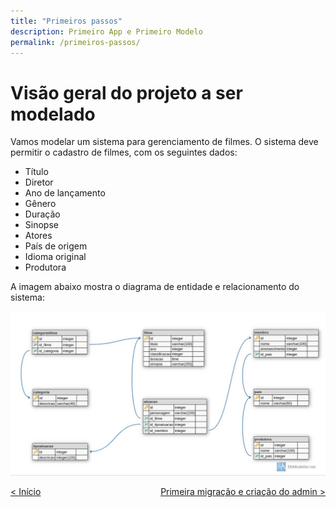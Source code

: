 ```yaml
---
title: "Primeiros passos"
description: Primeiro App e Primeiro Modelo
permalink: /primeiros-passos/
---
```


# Visão geral do projeto a ser modelado

Vamos modelar um sistema para gerenciamento de filmes. O sistema deve permitir o cadastro de filmes, com os seguintes dados:

* Título
* Diretor
* Ano de lançamento
* Gênero
* Duração
* Sinopse
* Atores
* País de origem
* Idioma original
* Produtora

A imagem abaixo mostra o diagrama de entidade e relacionamento do sistema:

![Diagrama de entidade e relacionamento](../assets/modelagem-curso.jpeg)


<span style="display: flex; justify-content: space-between;"><span>[&lt; Início](. "Início")</span>
<span> 
[Primeira migração e criação do admin &gt;](primeira-migracao "Próximo")  </span></span>